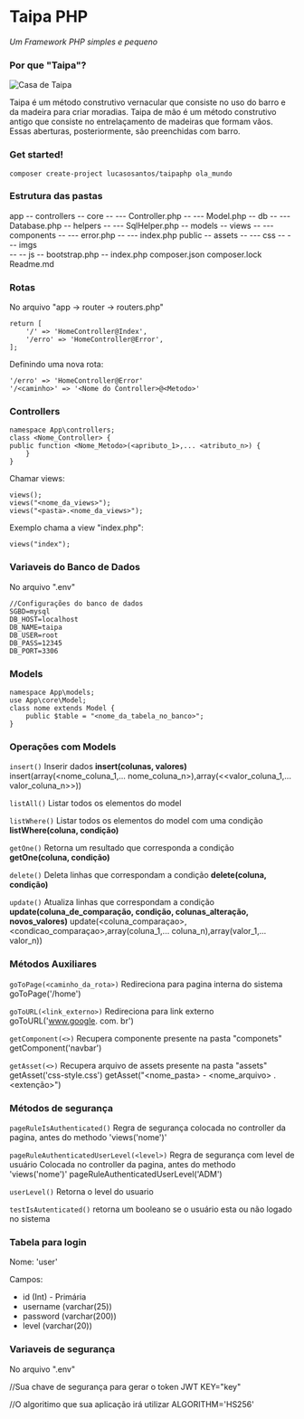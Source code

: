 # Taipa PHP  
*Um Framework PHP simples e pequeno*
  
### Por que "Taipa"?
  
![Casa de Taipa](https://upload.wikimedia.org/wikipedia/commons/thumb/8/88/Serra-Talhada-Casa-de-taipa.jpg/1200px-Serra-Talhada-Casa-de-taipa.jpg)
  
Taipa é um método construtivo vernacular que consiste no uso do barro e da madeira para criar moradias. Taipa de mão é um método construtivo antigo que consiste no entrelaçamento de madeiras que formam vãos. Essas aberturas, posteriormente, são preenchidas com barro.
  
### Get started!
  
```composer create-project lucasosantos/taipaphp ola_mundo```
  
### Estrutura das pastas

app
-- controllers
-- core
-- --- Controller.php
-- --- Model.php
-- db
-- --- Database.php
-- helpers
-- --- SqlHelper.php
-- models
-- views
-- --- components
-- --- error.php
-- --- index.php
public
-- assets
-- --- css
-- --- imgs  
-- -- js
-- bootstrap.php
-- index.php
composer.json 
composer.lock 
Readme.md

### Rotas
  
No arquivo "app -> router -> routers.php"

    return [
        '/' => 'HomeController@Index',
        '/erro' => 'HomeController@Error',
    ];

Definindo uma nova rota:

    '/erro' => 'HomeController@Error'
    '/<caminho>' => '<Nome do Controller>@<Metodo>'
  
### Controllers

    namespace App\controllers;
    class <Nome_Controller> {
    public function <Nome_Metodo>(<apributo_1>,... <atributo_n>) {
        }
    }

Chamar views:

    views();
    views("<nome_da_views>");
    views("<pasta>.<nome_da_views>");
    
Exemplo chama a view "index.php":

    views("index");

### Variaveis do Banco de Dados
  
No arquivo ".env"

    //Configurações do banco de dados
    SGBD=mysql
    DB_HOST=localhost
    DB_NAME=taipa
    DB_USER=root
    DB_PASS=12345
    DB_PORT=3306
  
### Models

    namespace App\models;
    use App\core\Model;
    class nome extends Model {
        public $table = "<nome_da_tabela_no_banco>";
    }  

### Operações com Models

```insert()```
Inserir dados
**insert(colunas, valores)**
insert(array(<nome_coluna_1,... nome_coluna_n>),array(<<valor_coluna_1,... valor_coluna_n>>))

```listAll()```
Listar todos os elementos do model

```listWhere()```
Listar todos os elementos do model com uma condição
**listWhere(coluna, condição)**

```getOne()```
Retorna um resultado que corresponda a condição
**getOne(coluna, condição)**

```delete()```
Deleta linhas que correspondam a condição
**delete(coluna, condição)**

```update()```
Atualiza linhas que correspondam a condição
**update(coluna_de_comparação, condição, colunas_alteração, novos_valores)**
update(<coluna_comparaçao>,<condicao_comparaçao>,array(coluna_1,... coluna_n),array(valor_1,... valor_n))
  
### Métodos Auxiliares
  
```goToPage(<caminho_da_rota>)```
Redireciona para pagina interna do sistema
goToPage('/home')

```goToURL(<link_externo>)```
Redireciona para link externo
goToURL('www.google. com. br')
    
```getComponent(<>)```
Recupera componente presente na pasta "componets"
getComponent('navbar')
    
```getAsset(<>)```
Recupera arquivo de assets presente na pasta "assets"
getAsset('css-style.css')
getAsset("<nome_pasta> - <nome_arquivo> . <extenção>")

### Métodos de segurança

```pageRuleIsAuthenticated()```
Regra de segurança colocada no controller da pagina, antes do methodo 'views('nome')'

```pageRuleAuthenticatedUserLevel(<level>)```
Regra de segurança com level de usuário
Colocada no controller da pagina, antes do methodo 'views('nome')'
pageRuleAuthenticatedUserLevel('ADM')

```userLevel()```
Retorna o level do usuario

```testIsAutenticated()```
retorna um booleano se o usuário esta ou não logado no sistema

### Tabela para login

Nome: 'user'

Campos:
- id (Int) - Primária
- username (varchar(25))
- password (varchar(200))
- level (varchar(20))

### Variaveis de segurança
No arquivo ".env"

//Sua chave de segurança para gerar o token JWT
KEY="key"

//O algoritimo que sua aplicação irá utilizar
ALGORITHM='HS256'